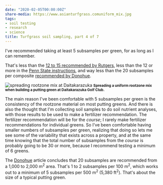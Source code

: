 ```yaml
---
date: "2020-02-05T00:00:00Z"
share-media: https://www.asianturfgrass.comuniform_mix.jpg
tags:
- soil testing
- research
- science
title: Turfgrass soil sampling, part 4 of 7
---
```


I've recommended taking at least 5 subsamples per green, for as long as I can remember.

That's less than the [12 to 15 recommended by Rutgers](https://www.asianturfgrass.com/2020-02-02-composite-samples-1/), less than the 12 or more in the [Penn State instructions](https://www.asianturfgrass.com/2020-02-03-composite-samples-2/), and way less than the 20 subsamples per composite [recommended by Donohue](https://www.asianturfgrass.com/2020-02-04-composite-samples-3/).

![spreading rootzone mix at Daitakarazuka](uniform_mix.jpg)
<small><strong>Spreading a uniform rootzone mix when building a putting green at Daitakarazuka Golf Club.</strong></small>

The main reason I've been comfortable with 5 subsamples per green is the consistency of the rootzone material on most putting greens. And there is also the thought that I'm collecting soil samples to do soil nutrient analyses, with those results to be used to make a fertilizer recommendation. The fertilizer recommendation will be for the *course*; I rarely make fertilizer recommendations for individual greens. So I've been comfortable having smaller numbers of subsamples per green, realizing that doing so lets me see some of the variability that exists across a property, and at the same time knowing that the total number of subsamples from the *course* is probably going to be 30 or more, because I recommend testing a minimum of 6 greens.

The [Donohue](https://doi.org/10.1081/CSS-120014527) article concludes that 20 subsamples are recommended from a 1,000 to 2,000 m<sup>2</sup> area. That's 1 to 2 subsamples per 100 m<sup>2</sup>, which works out to a minimum of 5 subsamples per 500 m<sup>2</sup> (5,380 ft<sup>2</sup>). That's about the size of a typical putting green. 
